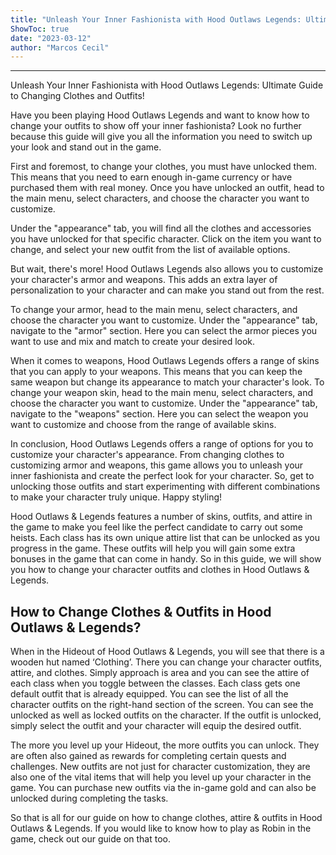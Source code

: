 ```yaml
---
title: "Unleash Your Inner Fashionista with Hood Outlaws Legends: Ultimate Guide to Changing Clothes and Outfits!"
ShowToc: true 
date: "2023-03-12"
author: "Marcos Cecil"
---
```

*****
Unleash Your Inner Fashionista with Hood Outlaws Legends: Ultimate Guide to Changing Clothes and Outfits!

Have you been playing Hood Outlaws Legends and want to know how to change your outfits to show off your inner fashionista? Look no further because this guide will give you all the information you need to switch up your look and stand out in the game.

First and foremost, to change your clothes, you must have unlocked them. This means that you need to earn enough in-game currency or have purchased them with real money. Once you have unlocked an outfit, head to the main menu, select characters, and choose the character you want to customize.

Under the "appearance" tab, you will find all the clothes and accessories you have unlocked for that specific character. Click on the item you want to change, and select your new outfit from the list of available options.

But wait, there's more! Hood Outlaws Legends also allows you to customize your character's armor and weapons. This adds an extra layer of personalization to your character and can make you stand out from the rest.

To change your armor, head to the main menu, select characters, and choose the character you want to customize. Under the "appearance" tab, navigate to the "armor" section. Here you can select the armor pieces you want to use and mix and match to create your desired look.

When it comes to weapons, Hood Outlaws Legends offers a range of skins that you can apply to your weapons. This means that you can keep the same weapon but change its appearance to match your character's look. To change your weapon skin, head to the main menu, select characters, and choose the character you want to customize. Under the "appearance" tab, navigate to the "weapons" section. Here you can select the weapon you want to customize and choose from the range of available skins.

In conclusion, Hood Outlaws Legends offers a range of options for you to customize your character's appearance. From changing clothes to customizing armor and weapons, this game allows you to unleash your inner fashionista and create the perfect look for your character. So, get to unlocking those outfits and start experimenting with different combinations to make your character truly unique. Happy styling!


Hood Outlaws & Legends features a number of skins, outfits, and attire in the game to make you feel like the perfect candidate to carry out some heists. Each class has its own unique attire list that can be unlocked as you progress in the game. These outfits will help you will gain some extra bonuses in the game that can come in handy. So in this guide, we will show you how to change your character outfits and clothes in Hood Outlaws & Legends.
 
## How to Change Clothes & Outfits in Hood Outlaws & Legends?
 

 
When in the Hideout of Hood Outlaws & Legends, you will see that there is a wooden hut named ‘Clothing’. There you can change your character outfits, attire, and clothes. Simply approach is area and you can see the attire of each class when you toggle between the classes. Each class gets one default outfit that is already equipped. You can see the list of all the character outfits on the right-hand section of the screen. You can see the unlocked as well as locked outfits on the character. If the outfit is unlocked, simply select the outfit and your character will equip the desired outfit.
 

The more you level up your Hideout, the more outfits you can unlock. They are often also gained as rewards for completing certain quests and challenges. New outfits are not just for character customization, they are also one of the vital items that will help you level up your character in the game. You can purchase new outfits via the in-game gold and can also be unlocked during completing the tasks.
 
So that is all for our guide on how to change clothes, attire & outfits in Hood Outlaws & Legends. If you would like to know how to play as Robin in the game, check out our guide on that too.




